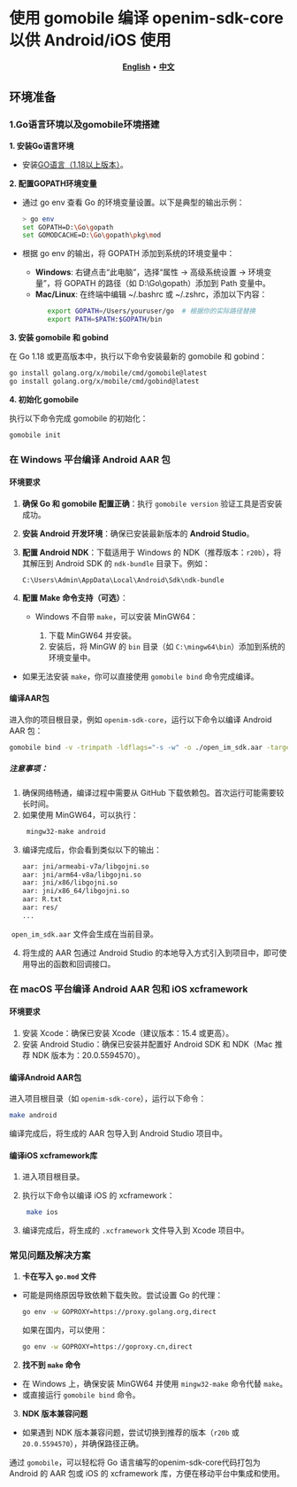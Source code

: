 # 使用 gomobile 编译 openim-sdk-core 以供 Android/iOS 使用
</p>

<p align="center">
    <a href="./README.md"><b>English</b></a> •
    <a href="./README_zh-CN.md"><b>中文</b></a>
</p>

</p>

## 环境准备

### 1.Go语言环境以及gomobile环境搭建

**1. 安装Go语言环境**

- 安装[GO语言（1.18以上版本）](https://go.dev/dl/)。

**2. 配置GOPATH环境变量**

- 通过 go env 查看 Go 的环境变量设置。以下是典型的输出示例：

  ```bash
  > go env
  set GOPATH=D:\Go\gopath
  set GOMODCACHE=D:\Go\gopath\pkg\mod
  ```
- 根据 go env 的输出，将 GOPATH 添加到系统的环境变量中：
    - **Windows**: 右键点击“此电脑”，选择“属性 -> 高级系统设置 -> 环境变量”，将 GOPATH 的路径（如 D:\Go\gopath）添加到 Path 变量中。
    - **Mac/Linux**: 在终端中编辑 ~/.bashrc 或 ~/.zshrc，添加以下内容：
      ```bash
         export GOPATH=/Users/youruser/go  # 根据你的实际路径替换
         export PATH=$PATH:$GOPATH/bin
      ```

**3. 安装 gomobile 和 gobind**

在 Go 1.18 或更高版本中，执行以下命令安装最新的 gomobile 和 gobind：
```bash
go install golang.org/x/mobile/cmd/gomobile@latest
go install golang.org/x/mobile/cmd/gobind@latest
```
**4. 初始化 gomobile**

执行以下命令完成 gomobile 的初始化：
```bash
gomobile init
```
### 在 Windows 平台编译 Android AAR 包

#### 环境要求

1. **确保 Go 和 gomobile 配置正确**：执行 `gomobile version` 验证工具是否安装成功。

2. **安装 Android 开发环境**：确保已安装最新版本的 **Android Studio**。

3. **配置 Android NDK**：下载适用于 Windows 的 NDK（推荐版本：`r20b`），将其解压到 Android SDK 的 `ndk-bundle` 目录下。例如：

   ```
   C:\Users\Admin\AppData\Local\Android\Sdk\ndk-bundle
   ```

4. **配置 Make 命令支持（可选）**：

    - Windows 不自带 `make`，可以安装 MinGW64：

        1. 下载 MinGW64 并安装。
        2. 安装后，将 MinGW 的 `bin` 目录（如 `C:\mingw64\bin`）添加到系统的环境变量中。
- 如果无法安装 `make`，你可以直接使用 `gomobile bind` 命令完成编译。

#### 编译AAR包

进入你的项目根目录，例如 `openim-sdk-core`，运行以下命令以编译 Android AAR 包：
```bash
gomobile bind -v -trimpath -ldflags="-s -w" -o ./open_im_sdk.aar -target=android ./open_im_sdk/ ./open_im_sdk_callback/
```

##### **注意事项**：

1. 确保网络畅通，编译过程中需要从 GitHub 下载依赖包。首次运行可能需要较长时间。
2. 如果使用 MinGW64，可以执行：
   ```bash
    mingw32-make android
   ```
3. 编译完成后，你会看到类似以下的输出：
    ```bash
    aar: jni/armeabi-v7a/libgojni.so
    aar: jni/arm64-v8a/libgojni.so
    aar: jni/x86/libgojni.so
    aar: jni/x86_64/libgojni.so
    aar: R.txt
    aar: res/
    ...
    ```

​       `open_im_sdk.aar` 文件会生成在当前目录。

4. 将生成的 AAR 包通过 Android Studio 的本地导入方式引入到项目中，即可使用导出的函数和回调接口。



### 在 macOS 平台编译 Android AAR 包和 iOS xcframework

#### 环境要求

1. 安装 Xcode：确保已安装 Xcode（建议版本：15.4 或更高）。
2. 安装 Android Studio：确保已安装并配置好 Android SDK 和 NDK（Mac 推荐 NDK 版本为：20.0.5594570）。

#### 编译Android AAR包

进入项目根目录（如 `openim-sdk-core`），运行以下命令：


```bash
make android
```
编译完成后，将生成的 AAR 包导入到 Android Studio 项目中。

#### 编译iOS xcframework库

1. 进入项目根目录。

2. 执行以下命令以编译 iOS 的 xcframework：
   ```bash
    make ios
   ```

3. 编译完成后，将生成的 `.xcframework` 文件导入到 Xcode 项目中。



### 常见问题及解决方案

1. **卡在写入 `go.mod` 文件**

- 可能是网络原因导致依赖下载失败。尝试设置 Go 的代理：
  ```bash
  go env -w GOPROXY=https://proxy.golang.org,direct
  ```
  如果在国内，可以使用：
    ```bash
  go env -w GOPROXY=https://goproxy.cn,direct
    ```

2. **找不到 `make` 命令**

- 在 Windows 上，确保安装 MinGW64 并使用 `mingw32-make` 命令代替 `make`。
- 或直接运行 `gomobile bind` 命令。

3. **NDK 版本兼容问题**

- 如果遇到 NDK 版本兼容问题，尝试切换到推荐的版本（`r20b` 或 `20.0.5594570`），并确保路径正确。



通过 `gomobile`，可以轻松将 Go 语言编写的openim-sdk-core代码打包为 Android 的 AAR 包或 iOS 的 xcframework 库，方便在移动平台中集成和使用。
